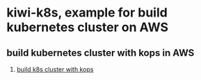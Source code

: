 # kiwi-k8s, example for build kubernetes cluster on AWS

## build kubernetes cluster with kops in AWS
1. [build k8s cluster with kops](./init/README.md) 



